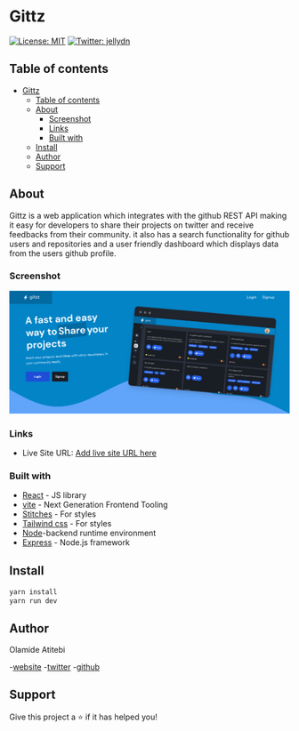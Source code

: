 # Gittz

[![License: MIT](https://img.shields.io/badge/License-MIT-yellow.svg)](#)
[![Twitter: jellydn](https://img.shields.io/twitter/follow/olamide_farouq.svg?style=social)](https://twitter.com/olamide_farouq)

## Table of contents

- [Gittz](#gittz)
  - [Table of contents](#table-of-contents)
  - [About](#about)
    - [Screenshot](#screenshot)
    - [Links](#links)
    - [Built with](#built-with)
  - [Install](#install)
  - [Author](#author)
  - [Support](#support)


## About
Gittz is a web application which integrates with the github REST API making it easy for developers to share their projects on twitter and receive feedbacks from their community. it also has a search functionality for github users and repositories and a user friendly dashboard which displays data from the users github profile.

### Screenshot

![](./packages/client/public/images/meta.png)
### Links

- Live Site URL: [Add live site URL here](https://gittz.netify.live)

### Built with
- [React](https://reactjs.org/) - JS library
- [vite](https://vitejs.dev/) - Next Generation Frontend Tooling
- [Stitches](https://stitches.dev/) - For styles
- [Tailwind css](https://tailwindcss.com) - For styles
- [Node](https://nodejs.org/)-backend runtime environment
- [Express](https://expressjs.com/) - Node.js framework

## Install
```
yarn install
yarn run dev
```

## Author
Olamide Atitebi

-[website](https://github.com/olamide203)
-[twitter](https://twitter.com/Olamide_farouq)
-[github](https://github.com/olamide203)

## Support

Give this project a ⭐️ if it has helped you!